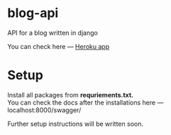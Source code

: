 # blog-api
API for a blog written in django

You can check here — <a href='http:\\blog-tutorial-7657.herokuapp.com\swagger\'>Heroku app</a>


# Setup

Install all packages from <strong> requriements.txt. </strong> 
<br>
You can check the docs after the installations here — localhost:8000/swagger/

Further setup instructions will be written soon.

